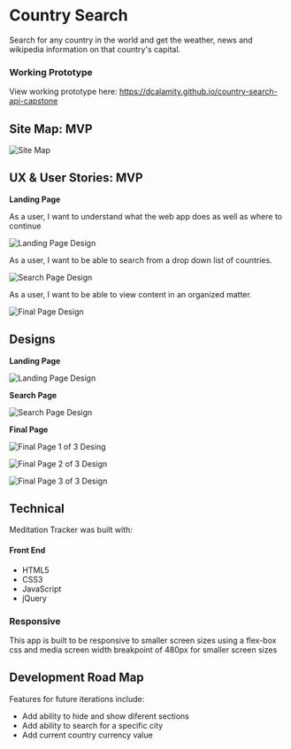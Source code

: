 # Country Search

Search for any country in the world and get the weather, news and wikipedia information on that country's capital.

### Working Prototype

View working prototype here: https://dcalamity.github.io/country-search-api-capstone
  


## Site Map: MVP 

![Site Map](/read-me-images/Country-Search-Site-Map-Diagram.png)


## UX & User Stories: MVP

**Landing Page** 

As a user, I want to understand what the web app does as well as where to continue

![Landing Page Design](/read-me-images/UX-User-Stories-Landing-Page.png)
    
As a user, I want to be able to search from a drop down list of countries. 

![Search Page Design](/read-me-images/Search-Diagram.png)

As a user, I want to be able to view content in an organized matter.

![Final Page Design](/read-me-images/Final-Page-Design.png)


## Designs

**Landing Page** 

![Landing Page Design](/read-me-images/Landing-Page.png)

**Search Page** 

![Search Page Design](/read-me-images/Search-Page.png)

**Final Page**

![Final Page 1 of 3 Desing](/read-me-images/Final-Page-1.png)

![Final Page 2 of 3 Design](/read-me-images/Final-Page-2.png)

![Final Page 3 of 3 Design](/read-me-images/Final-Page-3.png)

## Technical

Meditation Tracker was built with: 

#### Front End

* HTML5
* CSS3
* JavaScript 
* jQuery 



### Responsive
This app is built to be responsive to smaller screen sizes using a flex-box css and media screen width breakpoint of 480px for smaller screen sizes



## Development Road Map
Features for future iterations include: 
- Add ability to hide and show diferent sections
- Add ability to search for a specific city
- Add current country currency value 


